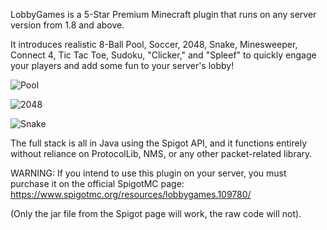 

LobbyGames is a 5-Star Premium Minecraft plugin that runs on any server version from 1.8 and above.

It introduces realistic 8-Ball Pool, Soccer, 2048, Snake, Minesweeper, Connect 4, Tic Tac Toe, Sudoku, "Clicker," and "Spleef" to quickly engage your players and add some fun to your server's lobby!

![Pool](https://lobbygames.s3.us-east-2.amazonaws.com/pool-38jf1n.gif)

![2048](https://lobbygames.s3.us-east-2.amazonaws.com/2048.gif)

![Snake](https://lobbygames.s3.us-east-2.amazonaws.com/snake.gif)

The full stack is all in Java using the Spigot API, and it functions entirely without reliance on ProtocolLib, NMS, or any other packet-related library.

WARNING: If you intend to use this plugin on your server, you must purchase it on the official SpigotMC page: https://www.spigotmc.org/resources/lobbygames.109780/

(Only the jar file from the Spigot page will work, the raw code will not). 
